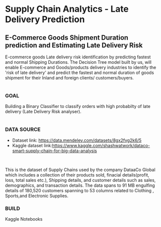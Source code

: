 # Supply Chain Analytics - Late Delivery Prediction
## E-Commerce Goods Shipment Duration prediction and Estimating Late Delivery Risk 
E-commerce goods Late delivery risk identification by predicting fastest and normal Shipping Durations. The Decision Tree model built by us, will enable E-commerce and Goods/products delivery industries to identify the 'risk of late delivery' and predict the fastest and normal duration of goods shipment for their Inland and foreign clients/ customers/buyers.<br>
<br>
### GOAL <br>
Building  a Binary Classifier to classify orders with high probabilty of late delivery (Late Delivery Risk analyser). 
<br>
<br>
### DATA SOURCE
* Dataset link: https://data.mendeley.com/datasets/8gx2fvg2k6/5 
* Kaggle dataset link:https://www.kaggle.com/shashwatwork/dataco-smart-supply-chain-for-big-data-analysis
<br>
<p>This is the dataset of Supply Chains used by the company DataaCo Global which includes a collection of their products sold, finacial details(profit, loss, total sales etc.), Shipping details, and customer details such as sales, demographics, and transaction details. The data spans to 91 MB engulfing details of 180,520 customers spanning to 53 columns related to Clothing , Sports,and Electronic Supplies.</p>

### BUILD
Kaggle Notebooks<br>

  
